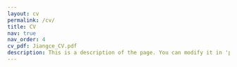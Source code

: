 ```yaml
---
layout: cv
permalink: /cv/
title: CV
nav: true
nav_order: 4
cv_pdf: Jiangce_CV.pdf
description: This is a description of the page. You can modify it in 'pages/_cv.md'. You can also change or remove the top pdf download button.
---
```

